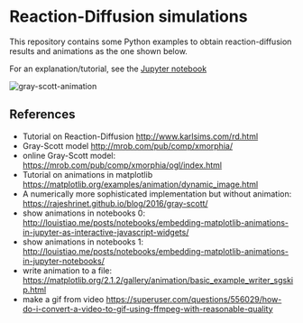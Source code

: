 # Reaction-Diffusion simulations

This repository contains some Python examples to obtain
reaction-diffusion results and animations as the one shown below.

For an explanation/tutorial, see the [Jupyter notebook](https://github.com/benmaier/reaction-diffusion/blob/master/gray_scott.ipynb)

![gray-scott-animation](https://raw.githubusercontent.com/benmaier/reaction-diffusion/master/img/gray_scott.gif)

## References

* Tutorial on Reaction-Diffusion http://www.karlsims.com/rd.html
* Gray-Scott model http://mrob.com/pub/comp/xmorphia/
* online Gray-Scott model: https://mrob.com/pub/comp/xmorphia/ogl/index.html
* Tutorial on animations in matplotlib https://matplotlib.org/examples/animation/dynamic_image.html
* A numerically more sophisticated implementation but without animation: https://rajeshrinet.github.io/blog/2016/gray-scott/
* show animations in notebooks 0: http://louistiao.me/posts/notebooks/embedding-matplotlib-animations-in-jupyter-as-interactive-javascript-widgets/
* show animations in notebooks 1: http://louistiao.me/posts/notebooks/embedding-matplotlib-animations-in-jupyter-notebooks/
* write animation to a file: https://matplotlib.org/2.1.2/gallery/animation/basic_example_writer_sgskip.html
* make a gif from video https://superuser.com/questions/556029/how-do-i-convert-a-video-to-gif-using-ffmpeg-with-reasonable-quality
